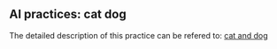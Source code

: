 AI practices: cat dog 
-----
The detailed description of this practice can be refered to:
[cat and dog](https://www.lintcode.com/ai/cats-and-dogs/overview, "cat and dog")
